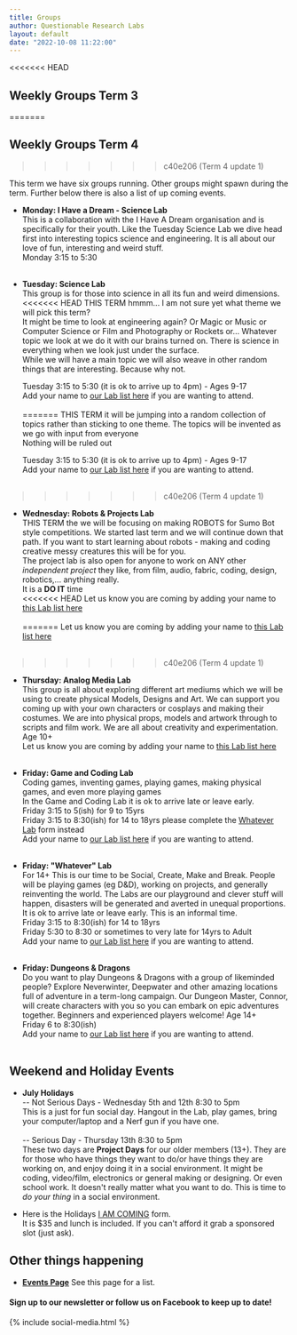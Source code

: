 ```yaml
---
title: Groups
author: Questionable Research Labs
layout: default
date: "2022-10-08 11:22:00"
---
```


<<<<<<< HEAD
## Weekly Groups Term 3
=======
## Weekly Groups Term 4
>>>>>>> c40e206 (Term 4 update 1)

This term we have six groups running. Other groups might spawn during the term. 
Further below there is also a list of up coming events.

- **Monday: I Have a Dream - Science Lab**<br> 
  This is a collaboration with the I Have A Dream organisation and is specifically for their youth. 
  Like the Tuesday Science Lab we dive head first into interesting topics science and engineering. It is all about our love of fun, interesting and weird stuff.<br>
  Monday 3:15 to 5:30<br><br>


 - **Tuesday: Science Lab**<br> 
  This group is for those into science in all its fun and weird dimensions.<br>
<<<<<<< HEAD
  THIS TERM hmmm... I am not sure yet what theme we will pick this term? <br>
  It might be time to look at engineering again? Or Magic or Music or Computer Science or Film and Photography or Rockets or… Whatever topic we look at we do it with our  brains turned on. There is science in everything when we look just under the surface.<br>
  While we will have a main topic we will also weave in other random things that are interesting. Because why not.<br>

   Tuesday 3:15 to 5:30 (it is ok to arrive up to 4pm) - Ages 9-17<br>
   Add your name to [our Lab list here](https://forms.gle/oZ3nxy9wyJcTcUiG7) if you are wanting to attend.<br><br>
=======
  THIS TERM it will be jumping into a random collection of topics rather than sticking to one theme. The topics will be invented as we go with input from everyone<br>
  Nothing will be ruled out<br>

   Tuesday 3:15 to 5:30 (it is ok to arrive up to 4pm) - Ages 9-17<br>
   Add your name to [our Lab list here](https://forms.gle/YbDhM5RkHnfEPgPf7) if you are wanting to attend.<br><br>
>>>>>>> c40e206 (Term 4 update 1)
   

 - **Wednesday: Robots & Projects Lab**<br>
  THIS TERM the we will be focusing on making ROBOTS for Sumo Bot style competitions. We started last term and we will continue down that path. If you want to start learning about robots - making and coding creative messy creatures this will be for you.<br>The project lab is also open for anyone to work on ANY other <i>independent project</I> they like, from film, audio, fabric, coding, design, robotics,... anything really.<br>
  It is a __DO IT__ time<br> 
<<<<<<< HEAD
  Let us know you are coming by adding your name to [this Lab list here](https://forms.gle/X36yEUikNq8cwWKc7)<br><br>
=======
  Let us know you are coming by adding your name to [this Lab list here](https://forms.gle/oGdt1yCXciFS64py8)<br><br>
>>>>>>> c40e206 (Term 4 update 1)


 - **Thursday: Analog Media Lab**<br>
   This group is all about exploring different art mediums which we will be using to create physical Models, Designs and Art. We can support you coming up with your own characters or cosplays and making their costumes. We are into physical props, models and artwork through to scripts and film work. We are all about creativity and experimentation. Age 10+<br>
   Let us know you are coming by adding your name to [this Lab list here](https://forms.gle/dj29rN4uAWuFoytk9)<br><br>


 - **Friday: Game and Coding Lab**<br>
  Coding games, inventing games, playing games, making physical games, and even more playing games<br>
  In the Game and Coding Lab it is ok to arrive late or leave early.<br>
    Friday 3:15 to 5(ish) for 9 to 15yrs<br> 
    Friday 3:15 to 8:30(ish) for 14 to 18yrs please complete the [Whatever Lab](https://forms.gle/UfskohzDKb2jMcJJ7) form instead<br>
  Add your name to [our Lab list here](https://forms.gle/SRNgqsFk3PAAKWmD7) if you are wanting to attend. <br><br>
    

 - **Friday: "Whatever" Lab**<br>
  For 14+ This is our time to be Social, Create, Make and Break. People will be playing games (eg D&D), working on projects, and generally reinventing the world. The Labs are our playground and clever stuff will happen, disasters will be generated and averted in unequal proportions. <br>
  It is ok to arrive late or leave early. This is an informal time.<br>
    Friday 3:15 to 8:30(ish) for 14 to 18yrs<br>
    Friday 5:30 to 8:30 or sometimes to very late for 14yrs to Adult<br>
  Add your name to [our Lab list here](https://forms.gle/UfskohzDKb2jMcJJ7) if you are wanting to attend.<br><br>
    

 - **Friday: Dungeons & Dragons**<br>
  Do you want to play Dungeons & Dragons with a group of likeminded people? Explore Neverwinter, Deepwater and other amazing locations full of adventure in a term-long campaign. Our Dungeon Master, Connor, will create characters with you so you can embark on epic adventures together. Beginners and experienced players welcome! Age 14+ <br>
    Friday 6 to 8:30(ish)<br>
  Add your name to [our Lab list here](https://forms.gle/E696zGmZgdDTTGok6) if you are wanting to attend.<br><br>


## Weekend and Holiday Events
- **July Holidays**<br>
-- Not Serious Days - Wednesday 5th and 12th  8:30 to 5pm<br> 
This is a just for fun social day. Hangout in the Lab, play games, bring your computer/laptop and a Nerf gun if you have one.<br><br>
-- Serious Day - Thursday 13th 8:30 to 5pm<br> 
These two days are __Project Days__ for our older members (13+). They are for those who have things they want to do/or have things they are working on, and enjoy doing it in a social environment. It might be coding, video/film, electronics or general making or designing. Or even school work. It doesn't really matter what you want to do. This is time to *do your thing* in a social environment.

- Here is the Holidays [I AM COMING](https://forms.gle/VzKMKKqJveAXNxN88) form.<br> 
It is $35 and lunch is included. If you can't afford it grab a sponsored slot (just ask).


## Other things happening ##
 - **[Events Page](https://questionable.org.nz/notices/events/)** See this page for a list.
 #### Sign up to our newsletter or follow us on Facebook to keep up to date!

{% include social-media.html %}